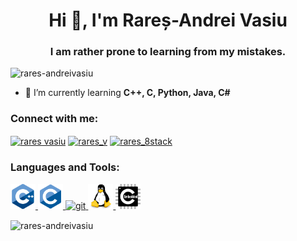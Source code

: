 <h1 align="center">Hi 👋, I'm Rareș-Andrei Vasiu</h1>
<h3 align="center">I am rather prone to learning from my mistakes.</h3>

<p align="left"> <img src="https://komarev.com/ghpvc/?username=rares-andreivasiu&label=Profile%20views&color=0e75b6&style=flat" alt="rares-andreivasiu" /> </p>

- 🌱 I’m currently learning **C++, C, Python, Java, C#**

<h3 align="left">Connect with me:</h3>
<p align="left">
<a href="https://stackoverflow.com/users/rares vasiu" target="blank"><img align="center" src="https://raw.githubusercontent.com/rahuldkjain/github-profile-readme-generator/master/src/images/icons/Social/stack-overflow.svg" alt="rares vasiu" height="30" width="40" /></a>
<a href="https://codeforces.com/profile/rares_v" target="blank"><img align="center" src="https://raw.githubusercontent.com/rahuldkjain/github-profile-readme-generator/master/src/images/icons/Social/codeforces.svg" alt="rares_v" height="30" width="40" /></a>
<a href="https://www.leetcode.com/rares_8stack" target="blank"><img align="center" src="https://raw.githubusercontent.com/rahuldkjain/github-profile-readme-generator/master/src/images/icons/Social/leet-code.svg" alt="rares_8stack" height="30" width="40" /></a>
</p>

<h3 align="left">Languages and Tools:</h3>
<p align="left"> 
  <a href="https://www.w3schools.com/cpp/" target="_blank" rel="noreferrer"> 
    <img src="https://raw.githubusercontent.com/devicons/devicon/master/icons/cplusplus/cplusplus-original.svg" alt="cplusplus" width="40" height="40"/>
  </a>

  <a href="https://www.w3schools.com/c/index.php" target="_blank" rel="noreferrer"> 
    <img src="https://github.com/devicons/devicon/blob/master/icons/c/c-original.svg" alt="cplusplus" width="40" height="40"/>
  </a>
  
  <a href="https://git-scm.com/" target="_blank" rel="noreferrer">
    <img src="https://www.vectorlogo.zone/logos/git-scm/git-scm-icon.svg" alt="git" width="40" height="40"/> 
  </a> 
  
  <a href="https://www.linux.org/" target="_blank" rel="noreferrer"> 
    <img src="https://raw.githubusercontent.com/devicons/devicon/master/icons/linux/linux-original.svg" alt="linux" width="40" height="40"/> 
  </a> 
  
  <a href="https://www.javatpoint.com/embedded-system-c-programming" target="_blank" rel="noreferrer"> 
    <img src="https://github.com/devicons/devicon/blob/master/icons/embeddedc/embeddedc-original-wordmark.svg" alt="embeddedC" width="40" height="40"/>
  </a>
  
</p>

<p>
  <img align="center" src="https://github-readme-streak-stats.herokuapp.com/?user=rares-andreivasiu&" alt="rares-andreivasiu" padding = 10px/>
</p>
